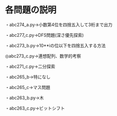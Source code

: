 # 各問題の説明

・abc274_a.py→小数第4位を四捨五入して3桁まで出力

・abc277_c.py→DFS問題(深さ優先探索)

・abc273_b.py→10**iの位以下を四捨五入する方法

◎abc273_c.py→連想配列、数学的考察

・abc271_c.py→二分探索

・abc265_b→特になし

・abc265_c→マス問題

・abc263_b.py→木

・abc263_c.py→ビットシフト